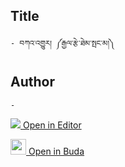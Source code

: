 ## Title
	- བཀའ་འགྱུར། ༼རྒྱལ་རྩེ་ཐེམ་སྤང་མ།༽

## Author
	- 



[<img src="https://img.icons8.com/color/25/000000/edit-property.png"> Open in Editor](http://editor.openpecha.org/P000006)

[<img width="25" src="https://library.bdrc.io/icons/BUDA-small.svg"> Open in Buda](https://library.bdrc.io/show/bdr:IE0OPP000006)
